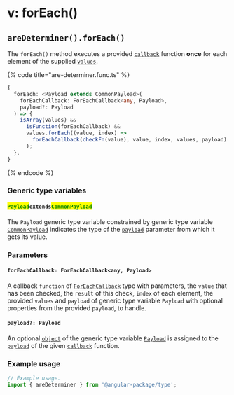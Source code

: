 # v: forEach()

## `areDeterminer().forEach()`

The `forEach()` method executes a provided [`callback`](v-foreach.md#foreachcallback-foreachcallback-less-than-any-payload-greater-than) function **once** for each element of the supplied [`values`](./#...values-any).

{% code title="are-determiner.func.ts" %}
```typescript
{
  forEach: <Payload extends CommonPayload>(
    forEachCallback: ForEachCallback<any, Payload>,
    payload?: Payload
  ) => {
    isArray(values) &&
      isFunction(forEachCallback) &&
      values.forEach((value, index) =>
        forEachCallback(checkFn(value), value, index, values, payload)
      );
  },
}
```
{% endcode %}

### Generic type variables

#### <mark style="color:green;">**`Payload`**</mark>**`extends`**<mark style="color:green;">**`CommonPayload`**</mark>

The `Payload` generic type variable constrained by generic type variable [`CommonPayload`](./#commonpayloadextendsobject) indicates the type of the [`payload`](v-foreach.md#payload-payload) parameter from which it gets its value.

### Parameters

#### `forEachCallback: ForEachCallback<any, Payload>`

A callback `function` of [`ForEachCallback`](../../types/foreachcallback.md) type with parameters, the `value` that has been checked, the `result` of this check, `index` of each element, the provided `values` and `payload` of generic type variable `Payload` with optional properties from the provided `payload`, to handle.

#### `payload?: Payload`

An optional [`object`](https://developer.mozilla.org/en-US/docs/Web/JavaScript/Reference/Global\_Objects/Object) of the generic type variable [`Payload`](v-foreach.md#payloadextendscommonpayload) is assigned to the [`payload`](../../types/resultcallback.md#payload-payload) of the given [`callback`](v-foreach.md#callback-resultcallback-less-than-any-payload-greater-than) function.

### Example usage

```typescript
// Example usage.
import { areDeterminer } from '@angular-package/type';


```
